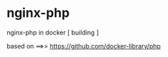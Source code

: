# nginx-php
nginx-php in docker [ building ]



based on ==>> https://github.com/docker-library/php
